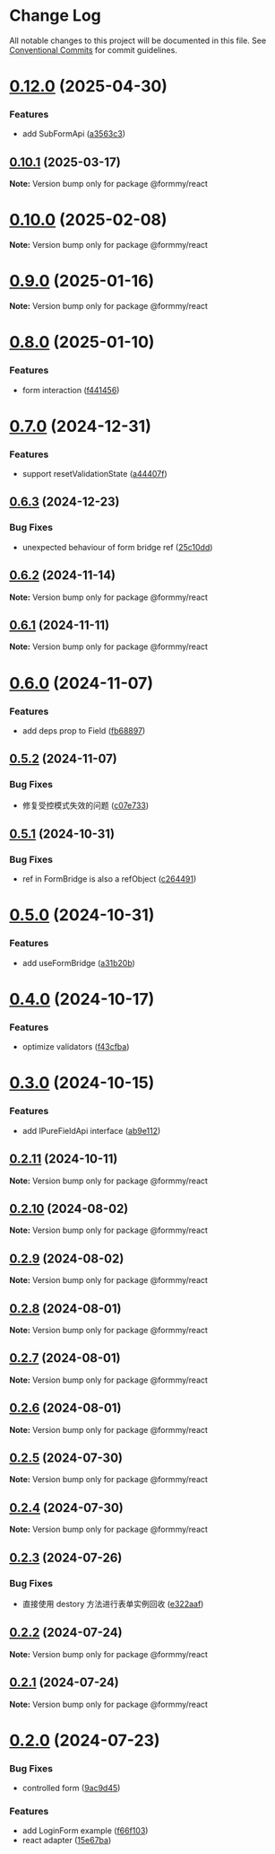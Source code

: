# Change Log

All notable changes to this project will be documented in this file.
See [Conventional Commits](https://conventionalcommits.org) for commit guidelines.

# [0.12.0](https://github.com/miserylee/formmy/compare/v0.10.1...v0.12.0) (2025-04-30)

### Features

* add SubFormApi ([a3563c3](https://github.com/miserylee/formmy/commit/a3563c3cce97536da2c8441b25ea3f5691810a44))

## [0.10.1](https://github.com/miserylee/formmy/compare/v0.10.0...v0.10.1) (2025-03-17)

**Note:** Version bump only for package @formmy/react

# [0.10.0](https://github.com/miserylee/formmy/compare/v0.9.0...v0.10.0) (2025-02-08)

**Note:** Version bump only for package @formmy/react

# [0.9.0](https://github.com/miserylee/formmy/compare/v0.8.0...v0.9.0) (2025-01-16)

**Note:** Version bump only for package @formmy/react

# [0.8.0](https://github.com/miserylee/formmy/compare/v0.7.0...v0.8.0) (2025-01-10)

### Features

* form interaction ([f441456](https://github.com/miserylee/formmy/commit/f4414569b5ca8ecad18f4184847d48992de6eddf))

# [0.7.0](https://github.com/miserylee/formmy/compare/v0.6.3...v0.7.0) (2024-12-31)

### Features

* support resetValidationState ([a44407f](https://github.com/miserylee/formmy/commit/a44407fe2d6b7654d67ae336f86dc9590c95fc71))

## [0.6.3](https://github.com/miserylee/formmy/compare/v0.6.2...v0.6.3) (2024-12-23)

### Bug Fixes

* unexpected behaviour of form bridge ref ([25c10dd](https://github.com/miserylee/formmy/commit/25c10dd7e50000bc9dd3b1b25cb63f568566ad7d))

## [0.6.2](https://github.com/miserylee/formmy/compare/v0.6.1...v0.6.2) (2024-11-14)

**Note:** Version bump only for package @formmy/react

## [0.6.1](https://github.com/miserylee/formmy/compare/v0.6.0...v0.6.1) (2024-11-11)

**Note:** Version bump only for package @formmy/react

# [0.6.0](https://github.com/miserylee/formmy/compare/v0.5.2...v0.6.0) (2024-11-07)

### Features

* add deps prop to Field ([fb68897](https://github.com/miserylee/formmy/commit/fb68897a5ef5cb18f927dce9eb76bbdce93b0cb7))

## [0.5.2](https://github.com/miserylee/formmy/compare/v0.5.1...v0.5.2) (2024-11-07)

### Bug Fixes

* 修复受控模式失效的问题 ([c07e733](https://github.com/miserylee/formmy/commit/c07e7336fe3a8bae16bc7a23c0e6667dcc0582b6))

## [0.5.1](https://github.com/miserylee/formmy/compare/v0.5.0...v0.5.1) (2024-10-31)

### Bug Fixes

* ref in FormBridge is also a refObject ([c264491](https://github.com/miserylee/formmy/commit/c26449165f282363dbdbd130f3c98ad7e357f43c))

# [0.5.0](https://github.com/miserylee/formmy/compare/v0.4.0...v0.5.0) (2024-10-31)

### Features

* add useFormBridge ([a31b20b](https://github.com/miserylee/formmy/commit/a31b20bab5c1f265440564c2ac6ff6ff83c65863))

# [0.4.0](https://github.com/miserylee/formmy/compare/v0.3.0...v0.4.0) (2024-10-17)

### Features

* optimize validators ([f43cfba](https://github.com/miserylee/formmy/commit/f43cfba28c5fc0d88588858e41f7433d6f4a57c5))

# [0.3.0](https://github.com/miserylee/formmy/compare/v0.2.11...v0.3.0) (2024-10-15)

### Features

* add IPureFieldApi interface ([ab9e112](https://github.com/miserylee/formmy/commit/ab9e112ec3288eb41977a8c9a9ba5825ee6b780f))

## [0.2.11](https://github.com/miserylee/formmy/compare/v0.2.10...v0.2.11) (2024-10-11)

**Note:** Version bump only for package @formmy/react

## [0.2.10](https://github.com/miserylee/formmy/compare/v0.2.9...v0.2.10) (2024-08-02)

**Note:** Version bump only for package @formmy/react

## [0.2.9](https://github.com/miserylee/formmy/compare/v0.2.8...v0.2.9) (2024-08-02)

**Note:** Version bump only for package @formmy/react

## [0.2.8](https://github.com/miserylee/formmy/compare/v0.2.7...v0.2.8) (2024-08-01)

**Note:** Version bump only for package @formmy/react

## [0.2.7](https://github.com/miserylee/formmy/compare/v0.2.6...v0.2.7) (2024-08-01)

**Note:** Version bump only for package @formmy/react

## [0.2.6](https://github.com/miserylee/formmy/compare/v0.2.5...v0.2.6) (2024-08-01)

**Note:** Version bump only for package @formmy/react

## [0.2.5](https://github.com/miserylee/formmy/compare/v0.2.4...v0.2.5) (2024-07-30)

**Note:** Version bump only for package @formmy/react

## [0.2.4](https://github.com/miserylee/formmy/compare/v0.2.3...v0.2.4) (2024-07-30)

**Note:** Version bump only for package @formmy/react

## [0.2.3](https://github.com/miserylee/formmy/compare/v0.2.2...v0.2.3) (2024-07-26)

### Bug Fixes

* 直接使用 destory 方法进行表单实例回收 ([e322aaf](https://github.com/miserylee/formmy/commit/e322aaf0a33da17f158710d1e24aa8ebcc5ea4ff))

## [0.2.2](https://github.com/miserylee/formmy/compare/v0.2.1...v0.2.2) (2024-07-24)

**Note:** Version bump only for package @formmy/react

## [0.2.1](https://github.com/miserylee/formmy/compare/v0.2.0...v0.2.1) (2024-07-24)

**Note:** Version bump only for package @formmy/react

# [0.2.0](https://github.com/miserylee/formmy/compare/v0.1.2...v0.2.0) (2024-07-23)

### Bug Fixes

* controlled form ([9ac9d45](https://github.com/miserylee/formmy/commit/9ac9d45fcfc693e8e81504af51b364567639368b))

### Features

* add LoginForm example ([f66f103](https://github.com/miserylee/formmy/commit/f66f103bc8f57a175d7a224898f9ce50d53511ce))
* react adapter ([15e67ba](https://github.com/miserylee/formmy/commit/15e67ba11ca0eae6a217c0e75363b35ccec493f7))

